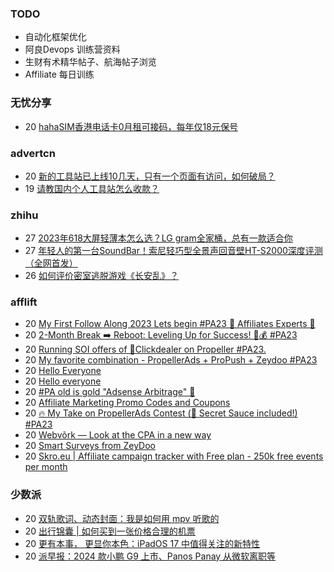 ### TODO
-  自动化框架优化
-  阿良Devops 训练营资料
-  生财有术精华帖子、航海帖子浏览
-  Affiliate 每日训练

### 无忧分享
<!-- ruyo:START -->
-  20 [hahaSIM香港电话卡0月租可接码，每年仅18元保号](https://51.ruyo.net/18478.html)<!-- ruyo:END -->

### advertcn
<!-- advertcn:START -->
-  20 [新的工具站已上线10几天，只有一个页面有访问，如何破局？](https://www.advertcn.com/forum.php?mod=viewthread&tid=112187)
-  19 [请教国内个人工具站怎么收款？](https://www.advertcn.com/forum.php?mod=viewthread&tid=112176)<!-- advertcn:END -->

### zhihu
<!-- zhihu:START -->
-  27 [2023年618大屏轻薄本怎么选？LG gram全家桶，总有一款适合你](http://zhuanlan.zhihu.com/p/632641888?utm_campaign=rss&utm_medium=rss&utm_source=rss&utm_content=title)
-  27 [年轻人的第一台SoundBar！索尼轻巧型全景声回音壁HT-S2000深度评测（全网首发）](http://zhuanlan.zhihu.com/p/630990296?utm_campaign=rss&utm_medium=rss&utm_source=rss&utm_content=title)
-  26 [如何评价密室逃脱游戏《长安乱》？](http://www.zhihu.com/question/563950552/answer/3045961312?utm_campaign=rss&utm_medium=rss&utm_source=rss&utm_content=title)<!-- zhihu:END -->

### afflift
<!-- afflift:START -->
-  20 [My First Follow Along 2023 Lets begin #PA23 💎 Affiliates Experts 💎](https://afflift.com/f/threads/my-first-follow-along-2023-lets-begin-pa23-%F0%9F%92%8E-affiliates-experts-%F0%9F%92%8E.11563/)
-  20 [2-Month Break ➡️ Reboot: Leveling Up for Success! 💼💰 #PA23](https://afflift.com/f/threads/2-month-break-%E2%9E%A1%EF%B8%8F-reboot-leveling-up-for-success-%F0%9F%92%BC%F0%9F%92%B0-pa23.11560/)
-  20 [Running SOI offers of 🎯Clickdealer on Propeller #PA23.](https://afflift.com/f/threads/running-soi-offers-of-%F0%9F%8E%AFclickdealer-on-propeller-pa23.11546/)
-  20 [My favorite combination - PropellerAds + ProPush + Zeydoo #PA23](https://afflift.com/f/threads/my-favorite-combination-propellerads-propush-zeydoo-pa23.11586/)
-  20 [Hello Everyone](https://afflift.com/f/threads/hello-everyone.11656/)
-  20 [Hello everyone](https://afflift.com/f/threads/hello-everyone.11654/)
-  20 [#PA old is gold &quot;Adsense Arbitrage&quot; 💪](https://afflift.com/f/threads/pa-old-is-gold-adsense-arbitrage-%F0%9F%92%AA.11571/)
-  20 [Affiliate Marketing Promo Codes and Coupons](https://afflift.com/f/threads/affiliate-marketing-promo-codes-and-coupons.587/)
-  20 [🔥 My Take on PropellerAds Contest &lpar;🍅 Secret Sauce included!&rpar; #PA23](https://afflift.com/f/threads/%F0%9F%94%A5-my-take-on-propellerads-contest-%F0%9F%8D%85-secret-sauce-included-pa23.11642/)
-  20 [Webvõrk — Look at the CPA in a new way](https://afflift.com/f/threads/webv%C3%B5rk-%E2%80%94-look-at-the-cpa-in-a-new-way.2820/)
-  20 [Smart Surveys from ZeyDoo](https://afflift.com/f/threads/smart-surveys-from-zeydoo.10505/)
-  20 [Skro.eu | Affiliate campaign tracker with Free plan - 250k free events per month](https://afflift.com/f/threads/skro-eu-affiliate-campaign-tracker-with-free-plan-250k-free-events-per-month.7260/)<!-- afflift:END -->

### 少数派
<!-- sspai:START -->
-  20 [双轨歌词、动态封面：我是如何用 mpv 听歌的](https://sspai.com/post/82744)
-  20 [出行锦囊 | 如何买到一张价格合理的机票](https://sspai.com/post/83081)
-  20 [更有本事， 更显你本色：iPadOS 17 中值得关注的新特性](https://sspai.com/post/83079)
-  20 [派早报：2024 款小鹏 G9 上市、Panos Panay 从微软离职等](https://sspai.com/post/83076)<!-- sspai:END -->
